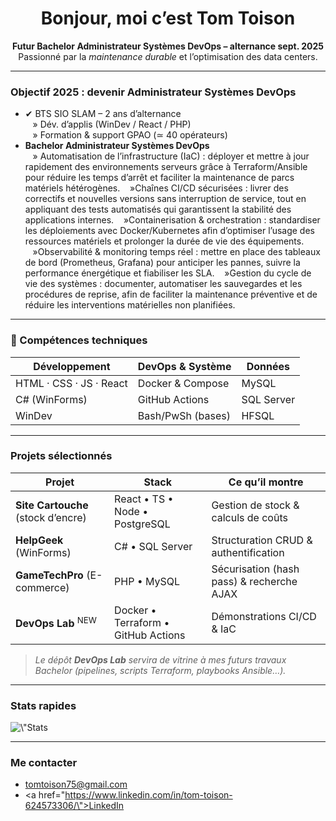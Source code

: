 <h1 align="center">
  Bonjour, moi c’est Tom Toison 
</h1>

<p align="center">
  <strong>Futur Bachelor Administrateur Systèmes DevOps – alternance sept. 2025</strong><br/>
  Passionné par la <em>maintenance durable</em> et l’optimisation des data centers.
</p>

---

###  Objectif 2025 : devenir Administrateur Systèmes DevOps

- ✔ BTS SIO SLAM – 2 ans d’alternance  
  &nbsp;&nbsp;&nbsp;&raquo; Dév. d’applis (WinDev / React / PHP)  
  &nbsp;&nbsp;&nbsp;&raquo; Formation & support GPAO (≃ 40 opérateurs)  
-  **Bachelor Administrateur Systèmes DevOps**  
  &nbsp;&nbsp;&nbsp;&raquo; Automatisation de l’infrastructure (IaC) : déployer et mettre à jour rapidement des environnements serveurs grâce à Terraform/Ansible pour réduire les temps d’arrêt et faciliter la maintenance de parcs matériels hétérogènes.
  &nbsp;&nbsp;&nbsp;&raquo;Chaînes CI/CD sécurisées : livrer des correctifs et nouvelles versions sans interruption de service, tout en appliquant des tests automatisés qui garantissent la stabilité des applications internes.
 &nbsp;&nbsp;&nbsp;&raquo;Containerisation & orchestration : standardiser les déploiements avec Docker/Kubernetes afin d’optimiser l’usage des ressources matériels et prolonger la durée de vie des équipements.
 &nbsp;&nbsp;&nbsp;&raquo;Observabilité & monitoring temps réel : mettre en place des tableaux de bord (Prometheus, Grafana) pour anticiper les pannes, suivre la performance énergétique et fiabiliser les SLA.
  &nbsp;&nbsp;&nbsp;&raquo;Gestion du cycle de vie des systèmes : documenter, automatiser les sauvegardes et les procédures de reprise, afin de faciliter la maintenance préventive et de réduire les interventions matérielles non planifiées.

---

### 🔧 Compétences techniques

| Développement | DevOps & Système | Données |
|--------------|----------------|---------|
| HTML · CSS · JS · React | Docker & Compose | MySQL |
| C# (WinForms) | GitHub Actions | SQL Server |
| WinDev | Bash/PwSh (bases) | HFSQL |

---

###  Projets sélectionnés

| Projet | Stack | Ce qu’il montre |
|--------|-------|-----------------|
| **Site Cartouche** (stock d’encre) | React • TS • Node • PostgreSQL | Gestion de stock & calculs de coûts |
| **HelpGeek** (WinForms) | C# • SQL Server | Structuration CRUD & authentification |
| **GameTechPro** (E-commerce) | PHP • MySQL | Sécurisation (hash pass) & recherche AJAX |
| **DevOps Lab** <sup>NEW</sup> | Docker • Terraform • GitHub Actions | Démonstrations CI/CD & IaC |

> *Le dépôt **DevOps Lab** servira de vitrine à mes futurs travaux Bachelor (pipelines, scripts Terraform, playbooks Ansible…).*

---

###  Stats rapides

<p align=\"center\">
  <img src=\"https://github-readme-stats.vercel.app/api?username=PapayaCalanK&show_icons=true&theme=default\" alt=\"Stats GitHub\" />
</p>

---

###  Me contacter

-  tomtoison75@gmail.com  
-  <a href=\"https://www.linkedin.com/in/tom-toison-624573306/\">LinkedIn</a>



